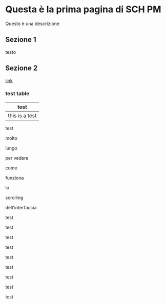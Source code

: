 # Questa è la prima pagina di SCH PM

Questo è una descrizione

## Sezione 1

testo

## Sezione 2

[link](./assets/logo.svg)

### test table

|**test**|
|--------|
|this is a test|

test

molto

lungo

per vedere

come

funziona

lo

scrolling

dell'interfaccia

test

test

test

test

test

test

test

test

test